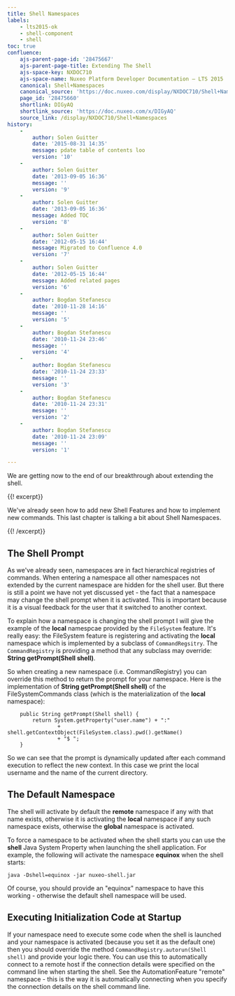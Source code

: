 ```yaml
---
title: Shell Namespaces
labels:
    - lts2015-ok
    - shell-component
    - shell
toc: true
confluence:
    ajs-parent-page-id: '28475667'
    ajs-parent-page-title: Extending The Shell
    ajs-space-key: NXDOC710
    ajs-space-name: Nuxeo Platform Developer Documentation — LTS 2015
    canonical: Shell+Namespaces
    canonical_source: 'https://doc.nuxeo.com/display/NXDOC710/Shell+Namespaces'
    page_id: '28475660'
    shortlink: DIGyAQ
    shortlink_source: 'https://doc.nuxeo.com/x/DIGyAQ'
    source_link: /display/NXDOC710/Shell+Namespaces
history:
    - 
        author: Solen Guitter
        date: '2015-08-31 14:35'
        message: pdate table of contents loo
        version: '10'
    - 
        author: Solen Guitter
        date: '2013-09-05 16:36'
        message: ''
        version: '9'
    - 
        author: Solen Guitter
        date: '2013-09-05 16:36'
        message: Added TOC
        version: '8'
    - 
        author: Solen Guitter
        date: '2012-05-15 16:44'
        message: Migrated to Confluence 4.0
        version: '7'
    - 
        author: Solen Guitter
        date: '2012-05-15 16:44'
        message: Added related pages
        version: '6'
    - 
        author: Bogdan Stefanescu
        date: '2010-11-28 14:16'
        message: ''
        version: '5'
    - 
        author: Bogdan Stefanescu
        date: '2010-11-24 23:46'
        message: ''
        version: '4'
    - 
        author: Bogdan Stefanescu
        date: '2010-11-24 23:33'
        message: ''
        version: '3'
    - 
        author: Bogdan Stefanescu
        date: '2010-11-24 23:31'
        message: ''
        version: '2'
    - 
        author: Bogdan Stefanescu
        date: '2010-11-24 23:09'
        message: ''
        version: '1'

---
```

We are getting now to the end of our breakthrough about extending the shell.

{{! excerpt}}

We've already seen how to add new Shell Features and how to implement new commands. This last chapter is talking a bit about Shell Namespaces.

{{! /excerpt}}

## The Shell Prompt

As we've already seen, namespaces are in fact hierarchical registries of commands. When entering a namespace all other namespaces not extended by the current namespace are hidden for the shell user. But there is still a point we have not yet discussed yet - the fact that a namespace may change the shell prompt when it is activated. This is important because it is a visual feedback for the user that it switched to another context.

To explain how a namespace is changing the shell prompt I will give the example of the **local** namespcae provided by the `FileSystem` feature. It's really easy: the FileSystem feature is registering and activating the **local** namespace which is implemented by a subclass of `CommandRegsitry`. The `CommandRegistry` is providing a method that any subclass may override: **String getPrompt(Shell shell)**.

So when creating a new namespace (i.e. CommandRegistry) you can override this method to return the prompt for your namespace.
Here is the implementation of **String getPrompt(Shell shell)** of the FileSystemCommands class (which is the materialization of the **local** namespace):

```
    public String getPrompt(Shell shell) {
        return System.getProperty("user.name") + ":"
                + shell.getContextObject(FileSystem.class).pwd().getName()
                + "$ ";
    }

```

So we can see that the prompt is dynamically updated after each command execution to reflect the new context. In this case we print the local username and the name of the current directory.

## The Default Namespace

The shell will activate by default the **remote** namespace if any with that name exists, otherwise it is activating the **local** namespace if any such namespace exists, otherwise the **global** namespace is activated.

To force a namespace to be activated when the shell starts you can use the **shell** Java System Property when launching the shell application. For example, the following will activate the namespace **equinox** when the shell starts:

```
java -Dshell=equinox -jar nuxeo-shell.jar

```

Of course, you should provide an "equinox" namespace to have this working - otherwise the default shell namespace will be used.

## Executing Initialization Code at Startup

If your namespace need to execute some code when the shell is launched and your namespace is activated (because you set it as the default one) then you should override the method `CommandRegistry.autorun(Shell shell)` and provide your logic there. You can use this to automatically connect to a remote host if the connection details were specified on the command line when starting the shell. See the AutomationFeature "remote" namespace - this is the way it is automatically connecting when you specify the connection details on the shell command line.

&nbsp;

&nbsp;